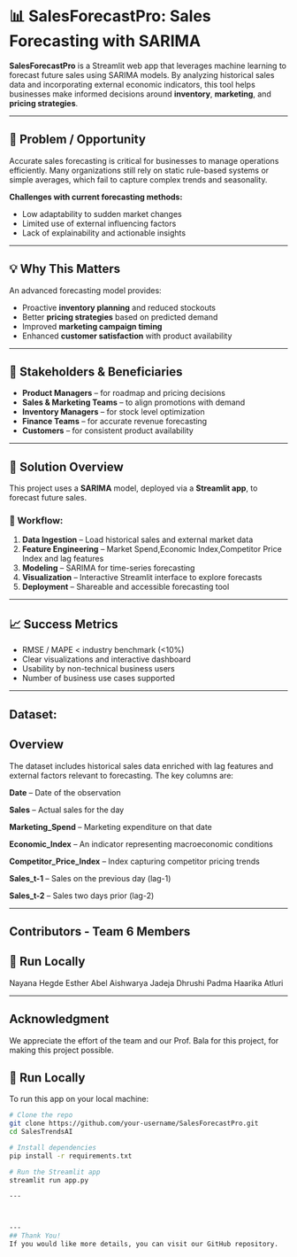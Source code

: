 # 📊 SalesForecastPro: Sales Forecasting with SARIMA

**SalesForecastPro** is a Streamlit web app that leverages machine learning to forecast future sales using SARIMA models. By analyzing historical sales data and incorporating external economic indicators, this tool helps businesses make informed decisions around **inventory**, **marketing**, and **pricing strategies**.

---

## 🧠 Problem / Opportunity

Accurate sales forecasting is critical for businesses to manage operations efficiently. Many organizations still rely on static rule-based systems or simple averages, which fail to capture complex trends and seasonality.

**Challenges with current forecasting methods:**
- Low adaptability to sudden market changes
- Limited use of external influencing factors
- Lack of explainability and actionable insights

---

## 💡 Why This Matters

An advanced forecasting model provides:
- Proactive **inventory planning** and reduced stockouts
- Better **pricing strategies** based on predicted demand
- Improved **marketing campaign timing**
- Enhanced **customer satisfaction** with product availability

---

## 👥 Stakeholders & Beneficiaries

- **Product Managers** – for roadmap and pricing decisions  
- **Sales & Marketing Teams** – to align promotions with demand  
- **Inventory Managers** – for stock level optimization  
- **Finance Teams** – for accurate revenue forecasting  
- **Customers** – for consistent product availability

---

## 🔧 Solution Overview

This project uses a **SARIMA** model, deployed via a **Streamlit app**, to forecast future sales.

### 🔄 Workflow:
1. **Data Ingestion** – Load historical sales and external market data
2. **Feature Engineering** – Market Spend,Economic Index,Competitor Price Index and lag features
3. **Modeling** – SARIMA for time-series forecasting
4. **Visualization** – Interactive Streamlit interface to explore forecasts
5. **Deployment** – Shareable and accessible forecasting tool

---

## 📈 Success Metrics

- RMSE / MAPE < industry benchmark (<10%)
- Clear visualizations and interactive dashboard
- Usability by non-technical business users
- Number of business use cases supported

---
## Dataset:

## Overview  
The dataset includes historical sales data enriched with lag features and external factors relevant to forecasting. The key columns are:

**Date** – Date of the observation

**Sales** – Actual sales for the day

**Marketing_Spend** – Marketing expenditure on that date

**Economic_Index** – An indicator representing macroeconomic conditions

**Competitor_Price_Index** – Index capturing competitor pricing trends

**Sales_t-1** – Sales on the previous day (lag-1)

**Sales_t-2** – Sales two days prior (lag-2)

---
## Contributors - Team 6 Members
## 🚀 Run Locally
Nayana Hegde
Esther Abel
Aishwarya Jadeja
Dhrushi Padma
Haarika Atluri

---
##  Acknowledgment
We appreciate the effort of the team and our Prof. Bala for this project, for making this project possible.  

## 🚀 Run Locally

To run this app on your local machine:

```bash
# Clone the repo
git clone https://github.com/your-username/SalesForecastPro.git
cd SalesTrendsAI

# Install dependencies
pip install -r requirements.txt

# Run the Streamlit app
streamlit run app.py

---



---
## Thank You!
If you would like more details, you can visit our GitHub repository.


